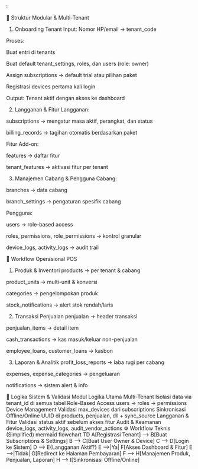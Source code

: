 :

🧩 Struktur Modular & Multi-Tenant
1. Onboarding Tenant
Input: Nomor HP/email → tenant_code

Proses:

Buat entri di tenants

Buat default tenant_settings, roles, dan users (role: owner)

Assign subscriptions → default trial atau pilihan paket

Registrasi devices pertama kali login

Output: Tenant aktif dengan akses ke dashboard

2. Langganan & Fitur
Langganan:

subscriptions → mengatur masa aktif, perangkat, dan status

billing_records → tagihan otomatis berdasarkan paket

Fitur Add-on:

features → daftar fitur

tenant_features → aktivasi fitur per tenant

3. Manajemen Cabang & Pengguna
Cabang:

branches → data cabang

branch_settings → pengaturan spesifik cabang

Pengguna:

users → role-based access

roles, permissions, role_permissions → kontrol granular

device_logs, activity_logs → audit trail

🔄 Workflow Operasional POS
1. Produk & Inventori
products → per tenant & cabang

product_units → multi-unit & konversi

categories → pengelompokan produk

stock_notifications → alert stok rendah/laris

2. Transaksi Penjualan
penjualan → header transaksi

penjualan_items → detail item

cash_transactions → kas masuk/keluar non-penjualan

employee_loans, customer_loans → kasbon

3. Laporan & Analitik
profit_loss_reports → laba rugi per cabang

expenses, expense_categories → pengeluaran

notifications → sistem alert & info

🔐 Logika Sistem & Validasi
Modul	Logika Utama
Multi-Tenant	Isolasi data via tenant_id di semua tabel
Role-Based Access	users → roles → permissions
Device Management	Validasi max_devices dari subscriptions
Sinkronisasi Offline/Online	UUID di products, penjualan, dll + sync_source
Langganan & Fitur	Validasi status aktif sebelum akses fitur
Audit & Keamanan	device_logs, activity_logs, audit_vendor_actions
⚙️ Workflow Teknis (Simplified)
mermaid
flowchart TD
    A[Registrasi Tenant] --> B[Buat Subscriptions & Settings]
    B --> C[Buat User Owner & Device]
    C --> D[Login ke Sistem]
    D --> E{Langganan Aktif?}
    E -->|Ya| F[Akses Dashboard & Fitur]
    E -->|Tidak| G[Redirect ke Halaman Pembayaran]
    F --> H[Manajemen Produk, Penjualan, Laporan]
    H --> I[Sinkronisasi Offline/Online]


